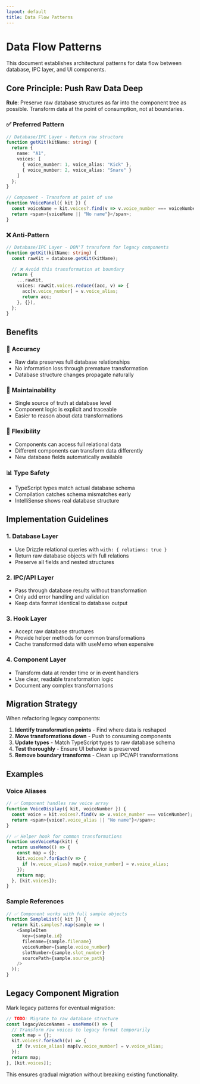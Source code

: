 ```yaml
---
layout: default
title: Data Flow Patterns
---
```


# Data Flow Patterns

This document establishes architectural patterns for data flow between database, IPC layer, and UI components.

## Core Principle: Push Raw Data Deep

**Rule**: Preserve raw database structures as far into the component tree as possible. Transform data at the point of consumption, not at boundaries.

### ✅ Preferred Pattern

```typescript
// Database/IPC Layer - Return raw structure
function getKit(kitName: string) {
  return {
    name: "A1",
    voices: [
      { voice_number: 1, voice_alias: "Kick" },
      { voice_number: 2, voice_alias: "Snare" }
    ]
  };
}

// Component - Transform at point of use
function VoicePanel({ kit }) {
  const voiceName = kit.voices?.find(v => v.voice_number === voiceNumber)?.voice_alias;
  return <span>{voiceName || "No name"}</span>;
}
```

### ❌ Anti-Pattern

```typescript
// Database/IPC Layer - DON'T transform for legacy components
function getKit(kitName: string) {
  const rawKit = database.getKit(kitName);

  // ❌ Avoid this transformation at boundary
  return {
    ...rawKit,
    voices: rawKit.voices.reduce((acc, v) => {
      acc[v.voice_number] = v.voice_alias;
      return acc;
    }, {}),
  };
}
```

## Benefits

### 🎯 **Accuracy**

- Raw data preserves full database relationships
- No information loss through premature transformation
- Database structure changes propagate naturally

### 🔧 **Maintainability**

- Single source of truth at database level
- Component logic is explicit and traceable
- Easier to reason about data transformations

### 🚀 **Flexibility**

- Components can access full relational data
- Different components can transform data differently
- New database fields automatically available

### 📊 **Type Safety**

- TypeScript types match actual database schema
- Compilation catches schema mismatches early
- IntelliSense shows real database structure

## Implementation Guidelines

### 1. Database Layer

- Use Drizzle relational queries with `with: { relations: true }`
- Return raw database objects with full relations
- Preserve all fields and nested structures

### 2. IPC/API Layer

- Pass through database results without transformation
- Only add error handling and validation
- Keep data format identical to database output

### 3. Hook Layer

- Accept raw database structures
- Provide helper methods for common transformations
- Cache transformed data with useMemo when expensive

### 4. Component Layer

- Transform data at render time or in event handlers
- Use clear, readable transformation logic
- Document any complex transformations

## Migration Strategy

When refactoring legacy components:

1. **Identify transformation points** - Find where data is reshaped
2. **Move transformations down** - Push to consuming components
3. **Update types** - Match TypeScript types to raw database schema
4. **Test thoroughly** - Ensure UI behavior is preserved
5. **Remove boundary transforms** - Clean up IPC/API transformations

## Examples

### Voice Aliases

```typescript
// ✅ Component handles raw voice array
function VoiceDisplay({ kit, voiceNumber }) {
  const voice = kit.voices?.find(v => v.voice_number === voiceNumber);
  return <span>{voice?.voice_alias || "No name"}</span>;
}

// ✅ Helper hook for common transformations
function useVoiceMap(kit) {
  return useMemo(() => {
    const map = {};
    kit.voices?.forEach(v => {
      if (v.voice_alias) map[v.voice_number] = v.voice_alias;
    });
    return map;
  }, [kit.voices]);
}
```

### Sample References

```typescript
// ✅ Component works with full sample objects
function SampleList({ kit }) {
  return kit.samples?.map(sample => (
    <SampleItem
      key={sample.id}
      filename={sample.filename}
      voiceNumber={sample.voice_number}
      slotNumber={sample.slot_number}
      sourcePath={sample.source_path}
    />
  ));
}
```

## Legacy Component Migration

Mark legacy patterns for eventual migration:

```typescript
// TODO: Migrate to raw database structure
const legacyVoiceNames = useMemo(() => {
  // Transform raw voices to legacy format temporarily
  const map = {};
  kit.voices?.forEach((v) => {
    if (v.voice_alias) map[v.voice_number] = v.voice_alias;
  });
  return map;
}, [kit.voices]);
```

This ensures gradual migration without breaking existing functionality.
